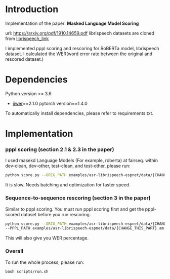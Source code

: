 # Introduction 

Implementation of the paper:
**Masked Language Model Scoring**

url:  https://arxiv.org/pdf/1910.14659.pdf
librispeech datasets are cloned from [librispeech\_link]

I implemented pppl scoring and rescoring for RoBERTa model, librispeech dataset.
I calculated the WER(word error rate between the original and rescored dataset.)


# Dependencies
 Python version >= 3.6
* [jiwer]==2.1.0
 pytorch version==1.4.0

To automatically install dependencies, please refer to requirements.txt.


# Implementation

### pppl scoring (section 2.1 & 2.3 in the paper)
I used masekd Language Models (For example, roberta) at fairseq.
within dev-clean, dev-other, test-clean, and test-other, please run:
```bash  
python score.py --ORIG_PATH examples/asr-librispeech-espnet/data/{CHANGE_THIS_PART}.am.json --PPPL_SCORE
``` 
It is slow. Needs batching and optimization for faster speed.

### Sequence-to-sequence rescoring (section 3 in the paper)

Similar to pppl scoring. You must run pppl scoring first and get the pppl-scored dataset before you run rescoring.
```bash
python score.py --ORIG_PATH examples/asr-librispeech-espnet/data/{CHANGE_THIS_PART}.am.json\
--PPPL_PATH examples/asr-librispeech-espnet/data/{CHANGE_THIS_PART}.am.pppl.json --RESCORE
```
This will also give you WER percentage.

### Overall
To run the whole process,
please run:
```
bash scripts/run.sh
```




[jiwer]: <https://pypi.org/project/jiwer/>
[librispeech\_link]: <https://github.com/awslabs/mlm-scoring/tree/master/examples/asr-librispeech-espnet>
